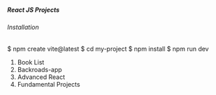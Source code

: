 ##### React JS Projects

###### Installation
$ npm create vite@latest
$ cd my-project
$ npm install
$ npm run dev

1. Book List
2. Backroads-app
3. Advanced React
4. Fundamental Projects